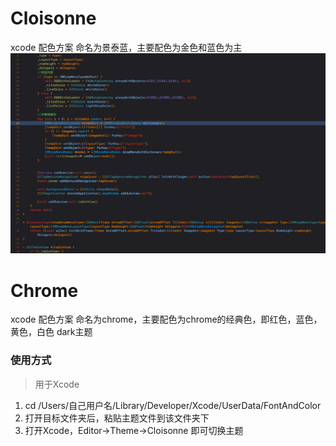 # Cloisonne
xcode 配色方案 命名为景泰蓝，主要配色为金色和蓝色为主
![avatar](https://github.com/DeliriousLee/Cloisonne/blob/master/%E5%B1%8F%E5%B9%95%E5%BF%AB%E7%85%A7%202019-01-15%20%E4%B8%8B%E5%8D%883.54.15.png?raw=true)
# Chrome
xcode 配色方案 命名为chrome，主要配色为chrome的经典色，即红色，蓝色，黄色，白色
dark主题

### 使用方式
> 用于Xcode

1. cd /Users/自己用户名/Library/Developer/Xcode/UserData/FontAndColor
2. 打开目标文件夹后，粘贴主题文件到该文件夹下
3. 打开Xcode，Editor->Theme->Cloisonne
即可切换主题



